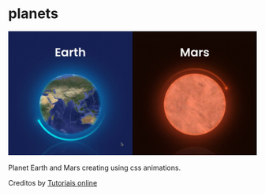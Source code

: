 # planets

![# planets](./assets/img/planets.gif)



Planet Earth and Mars creating using css animations.

Creditos by <a href="https://www.youtube.com/channel/UCbwXnUipZsLfUckBPsC7Jog">Tutoriais online</a><br>
